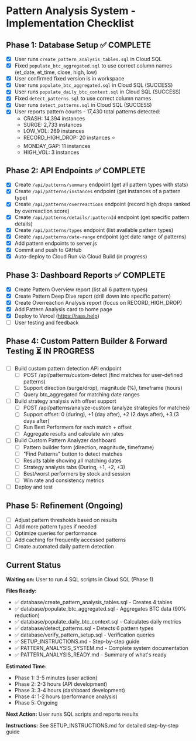 # Pattern Analysis System - Implementation Checklist

## Phase 1: Database Setup ✅ COMPLETE
- [x] User runs `create_pattern_analysis_tables.sql` in Cloud SQL
- [x] Fixed `populate_btc_aggregated.sql` to use correct column names (et_date, et_time, close, high, low)
- [x] User confirmed fixed version is in workspace
- [x] User runs `populate_btc_aggregated.sql` in Cloud SQL (SUCCESS)
- [x] User runs `populate_daily_btc_context.sql` in Cloud SQL (SUCCESS)
- [x] Fixed `detect_patterns.sql` to use correct column names
- [x] User runs `detect_patterns.sql` in Cloud SQL (SUCCESS)
- [x] User reports pattern counts - 17,430 total patterns detected:
  - CRASH: 14,394 instances
  - SURGE: 2,733 instances
  - LOW_VOL: 269 instances
  - RECORD_HIGH_DROP: 20 instances ⭐
  - MONDAY_GAP: 11 instances
  - HIGH_VOL: 3 instances

## Phase 2: API Endpoints ✅ COMPLETE
- [x] Create `/api/patterns/summary` endpoint (get all pattern types with stats)
- [x] Create `/api/patterns/instances` endpoint (get instances of a pattern type)
- [x] Create `/api/patterns/overreactions` endpoint (record high drops ranked by overreaction score)
- [x] Create `/api/patterns/details/:patternId` endpoint (get specific pattern details)
- [x] Create `/api/patterns/types` endpoint (list available pattern types)
- [x] Create `/api/patterns/date-range` endpoint (get date range of patterns)
- [x] Add pattern endpoints to server.js
- [x] Commit and push to GitHub
- [x] Auto-deploy to Cloud Run via Cloud Build (in progress)

## Phase 3: Dashboard Reports ✅ COMPLETE
- [x] Create Pattern Overview report (list all 6 pattern types)
- [x] Create Pattern Deep Dive report (drill down into specific pattern)
- [x] Create Overreaction Analysis report (focus on RECORD_HIGH_DROP)
- [x] Add Pattern Analysis card to home page
- [x] Deploy to Vercel (https://raas.help)
- [ ] User testing and feedback

## Phase 4: Custom Pattern Builder & Forward Testing ⏳ IN PROGRESS
- [ ] Build custom pattern detection API endpoint
  - [ ] POST /api/patterns/custom-detect (find matches for user-defined patterns)
  - [ ] Support direction (surge/drop), magnitude (%), timeframe (hours)
  - [ ] Query btc_aggregated for matching date ranges
- [ ] Build strategy analysis with offset support
  - [ ] POST /api/patterns/analyze-custom (analyze strategies for matches)
  - [ ] Support offset: 0 (during), +1 (day after), +2 (2 days after), +3 (3 days after)
  - [ ] Run Best Performers for each match + offset
  - [ ] Aggregate results and calculate win rates
- [ ] Build Custom Pattern Analyzer dashboard
  - [ ] Pattern builder form (direction, magnitude, timeframe)
  - [ ] "Find Patterns" button to detect matches
  - [ ] Results table showing all matching dates
  - [ ] Strategy analysis tabs (During, +1, +2, +3)
  - [ ] Best/worst performers by stock and session
  - [ ] Win rate and consistency metrics
- [ ] Deploy and test

## Phase 5: Refinement (Ongoing)
- [ ] Adjust pattern thresholds based on results
- [ ] Add more pattern types if needed
- [ ] Optimize queries for performance
- [ ] Add caching for frequently accessed patterns
- [ ] Create automated daily pattern detection

## Current Status
**Waiting on:** User to run 4 SQL scripts in Cloud SQL (Phase 1)

**Files Ready:**
- ✅ database/create_pattern_analysis_tables.sql - Creates 4 tables
- ✅ database/populate_btc_aggregated.sql - Aggregates BTC data (90% reduction)
- ✅ database/populate_daily_btc_context.sql - Calculates daily metrics
- ✅ database/detect_patterns.sql - Detects 6 pattern types
- ✅ database/verify_pattern_setup.sql - Verification queries
- ✅ SETUP_INSTRUCTIONS.md - Step-by-step guide
- ✅ PATTERN_ANALYSIS_SYSTEM.md - Complete system documentation
- ✅ PATTERN_ANALYSIS_READY.md - Summary of what's ready

**Estimated Time:**
- Phase 1: 3-5 minutes (user action)
- Phase 2: 2-3 hours (API development)
- Phase 3: 3-4 hours (dashboard development)
- Phase 4: 1-2 hours (performance analysis)
- Phase 5: Ongoing

**Next Action:** User runs SQL scripts and reports results

**Instructions:** See SETUP_INSTRUCTIONS.md for detailed step-by-step guide
